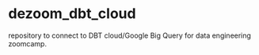 # dezoom_dbt_cloud
repository to connect to DBT cloud/Google Big Query for data engineering zoomcamp.
